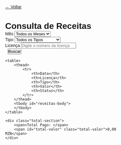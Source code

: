 
<html lang="pt-br">

<head><base href="https://camiloduvane.github.io/Receitas/"><style>
* {
    box-sizing: border-box;
    margin: 0;
    padding: 0;
    font-family: Arial, sans-serif;
}

body {
    padding: 20px;
    background: #f5f5f5;
}

.container {
    max-width: 1200px;
    margin: 0 auto;
    background: white;
    padding: 20px;
    border-radius: 8px;
    box-shadow: 0 2px 4px rgba(0,0,0,0.1);
}

.back-button {
    display: inline-block;
    margin-bottom: 20px;
    padding: 8px 16px;
    background: #6c757d;
    color: white;
    text-decoration: none;
    border-radius: 4px;
    transition: background 0.3s ease;
}

.back-button:hover {
    background: #5a6268;
}

.filter-section {
    display: grid;
    grid-template-columns: repeat(auto-fit, minmax(200px, 1fr));
    gap: 15px;
    margin-bottom: 20px;
}

.input-group {
    display: flex;
    flex-direction: column;
}

label {
    margin-bottom: 5px;
    color: #666;
}

input, select {
    padding: 8px;
    border: 1px solid #ddd;
    border-radius: 4px;
    font-size: 14px;
}

button {
    padding: 8px 16px;
    background: #007bff;
    color: white;
    border: none;
    border-radius: 4px;
    cursor: pointer;
    transition: background 0.3s ease;
}

button:hover {
    background: #0056b3;
}

table {
    width: 100%;
    border-collapse: collapse;
    margin-top: 20px;
}

th, td {
    padding: 12px;
    text-align: left;
    border-bottom: 1px solid #ddd;
}

th {
    background: #f8f9fa;
    font-weight: bold;
}

tr:hover {
    background: #f5f5f5;
}

.status-pago {
    color: #28a745;
    font-weight: bold;
}

.status-pendente {
    color: #dc3545;
    font-weight: bold;
}

.total-section {
    margin-top: 20px;
    padding: 15px;
    background: #f8f9fa;
    border-radius: 4px;
    border: 1px solid #ddd;
}

.total-valor {
    font-size: 18px;
    font-weight: bold;
    color: #28a745;
}

@media (max-width: 768px) {
    .filter-section {
        grid-template-columns: 1fr;
    }
    
    table {
        display: block;
        overflow-x: auto;
    }
}
</style></head><body>
<div class="container">
    <a href="https://camiloduvane.github.io/DMTT/" class="back-button">← Voltar</a>
    <h1>Consulta de Receitas</h1>
    <div class="filter-section">
        <div class="input-group">
            <label for="mes">Mês</label>
            <select id="mes">
                <option value="todos">Todos os Meses</option>
                <option value="1">Janeiro</option>
                <option value="2">Fevereiro</option>
                <option value="3">Março</option>
                <option value="4">Abril</option>
                <option value="5">Maio</option>
                <option value="6">Junho</option>
                <option value="7">Julho</option>
                <option value="8">Agosto</option>
                <option value="9">Setembro</option>
                <option value="10">Outubro</option>
                <option value="11">Novembro</option>
                <option value="12">Dezembro</option>
            </select>
        </div>
        <div class="input-group">
            <label for="tipo">Tipo</label>
            <select id="tipo">
                <option value="">Todos os Tipos</option>
                <option value="Camiao">Camiao</option>
                <option value="Multa">Multa</option>
                <option value="Taxe de Mercadoria">Taxe de Mercadoria</option>
                <option value="Taxi de Passageiro">Taxi de Passageiro</option>
                <option value="Transporte Funembre">Transporte Funembre</option>
                <option value="Taxi por Aplicativo">Taxi por Aplicativo</option>
            </select>
        </div>
        <div class="input-group">
            <label for="licenca">Licença</label>
            <input type="text" id="licenca" placeholder="Digite o número da licença" oninput="buscarReceitas()">
        </div>
        <div class="input-group">
            <label>&nbsp;</label>
            <button onclick="buscarReceitas()">Buscar</button>
        </div>
    </div>

    <table>
        <thead>
            <tr>
                <th>Data</th>
                <th>Licença</th>
                <th>Tipo</th>
                <th>Valor</th>
                <th>Status</th>
            </tr>
        </thead>
        <tbody id="receitas-body">
        </tbody>
    </table>

    <div class="total-section">
        <span>Total Pago: </span>
        <span id="total-valor" class="total-valor">0,00 MZN</span>
    </div>
</div>

<script>
function buscarReceitas() {
    const mes = document.getElementById('mes').value;
    const licenca = document.getElementById('licenca').value;
    const tipo = document.getElementById('tipo').value;
    
    const dadosPorMes = {
        1: [
            {data: '2024-01-15', licenca: 'ABC123', tipo: 'Camiao', valor: 150.00, status: 'Pago'},
            {data: '2024-01-10', licenca: 'XYZ789', tipo: 'Multa', valor: 293.47, status: 'Pendente'},
            {data: '2024-01-05', licenca: 'DEF456', tipo: 'Taxe de Mercadoria', valor: 85.90, status: 'Pago'}
        ],
        2: [
            {data: '2024-02-05', licenca: 'MNO345', tipo: 'Taxi por Aplicativo', valor: 180.00, status: 'Pago'},
            {data: '2024-02-12', licenca: 'PQR678', tipo: 'Taxe de Mercadoria', valor: 95.50, status: 'Pago'}
        ],
        3: [
            {data: '2024-03-03', licenca: 'YZA567', tipo: 'Taxi de Passageiro', valor: 680.00, status: 'Pago'},
            {data: '2024-03-08', licenca: 'BCD890', tipo: 'Transporte Funembre', valor: 110.00, status: 'Pago'}
        ],
        4: [
            {data: '2024-04-05', licenca: 'HIJ456', tipo: 'Multa', valor: 890.00, status: 'Pago'},
            {data: '2024-04-15', licenca: 'KLM789', tipo: 'Camiao', valor: 450.00, status: 'Pendente'}
        ],
        5: [
            {data: '2024-05-10', licenca: 'NOP012', tipo: 'Taxi por Aplicativo', valor: 320.00, status: 'Pago'},
            {data: '2024-05-20', licenca: 'QRS345', tipo: 'Transporte Funembre', valor: 550.00, status: 'Pendente'}
        ],
        6: [
            {data: '2024-06-08', licenca: 'TUV678', tipo: 'Taxe de Mercadoria', valor: 270.00, status: 'Pago'},
            {data: '2024-06-25', licenca: 'WXY901', tipo: 'Taxi de Passageiro', valor: 420.00, status: 'Pago'}
        ],
        7: [
            {data: '2024-07-12', licenca: 'ZAB234', tipo: 'Multa', valor: 150.00, status: 'Pendente'},
            {data: '2024-07-30', licenca: 'CDE567', tipo: 'Camiao', valor: 680.00, status: 'Pago'}
        ],
        8: [
            {data: '2024-08-05', licenca: 'FGH890', tipo: 'Taxi por Aplicativo', valor: 230.00, status: 'Pago'},
            {data: '2024-08-18', licenca: 'IJK123', tipo: 'Transporte Funembre', valor: 490.00, status: 'Pago'}
        ],
        9: [
            {data: '2024-09-10', licenca: 'LMN456', tipo: 'Taxe de Mercadoria', valor: 340.00, status: 'Pendente'},
            {data: '2024-09-22', licenca: 'OPQ789', tipo: 'Taxi de Passageiro', valor: 560.00, status: 'Pago'}
        ],
        10: [
            {data: '2024-10-08', licenca: 'RST012', tipo: 'Multa', valor: 420.00, status: 'Pago'},
            {data: '2024-10-25', licenca: 'UVW345', tipo: 'Camiao', valor: 730.00, status: 'Pendente'}
        ],
        11: [
            {data: '2024-11-15', licenca: 'XYZ678', tipo: 'Taxi por Aplicativo', valor: 280.00, status: 'Pago'},
            {data: '2024-11-28', licenca: 'ABC901', tipo: 'Transporte Funembre', valor: 620.00, status: 'Pago'}
        ],
        12: [
            {data: '2024-12-05', licenca: 'DEF234', tipo: 'Taxe de Mercadoria', valor: 390.00, status: 'Pendente'},
            {data: '2024-12-20', licenca: 'GHI567', tipo: 'Taxi de Passageiro', valor: 480.00, status: 'Pago'}
        ]
    };
    
    const tbody = document.getElementById('receitas-body');
    tbody.innerHTML = '';
    
    let receitasFiltradas = [];
    if (mes === 'todos') {
        Object.values(dadosPorMes).forEach(mesReceitas => {
            receitasFiltradas = receitasFiltradas.concat(mesReceitas);
        });
    } else {
        receitasFiltradas = dadosPorMes[mes] || [];
    }
    
    let receitasFinal = receitasFiltradas;
    
    if (licenca) {
        receitasFinal = receitasFinal.filter(r => r.licenca.toLowerCase().includes(licenca.toLowerCase()));
    }
    
    if (tipo) {
        receitasFinal = receitasFinal.filter(r => r.tipo === tipo);
    }
    
    let totalPago = 0;
    
    receitasFinal.forEach(receita => {
        if (receita.status === 'Pago') {
            totalPago += receita.valor;
        }
        
        const tr = document.createElement('tr');
        tr.innerHTML = `
            <td>${formatarData(receita.data)}</td>
            <td>${receita.licenca}</td>
            <td>${receita.tipo}</td>
            <td>${receita.valor.toFixed(2)} MZN</td>
            <td class="status-${receita.status.toLowerCase()}">${receita.status}</td>
        `;
        tbody.appendChild(tr);
    });
    
    document.getElementById('total-valor').textContent = `${totalPago.toFixed(2)} MZN`;
}

function formatarData(data) {
    return new Date(data).toLocaleDateString('pt-BR');
}

// Carregar dados iniciais
document.addEventListener('DOMContentLoaded', function() {
    buscarReceitas();
});
</script>
</body></html>
